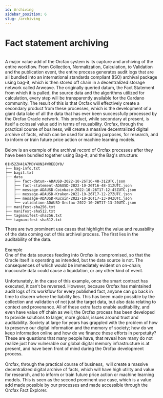 ```yaml
---
id: Archiving
sidebar_position: 6
slug: /archiving
---
```


# Fact statement archiving

<br/>
A major value add of the Orcfax system is its capture and archiving of the
entire workflow. From Collection, Normalization, Calculation, to Validation and
the publication event, the entire process generates audit logs that are all
bundled into an international standards compliant (ISO) archival package using
bag-it, which is then stored off chain in a decentralized storage network called
Arweave. The originally queried datum, the Fact Statement from which it is
pulled, the source data and the algorithms utilized for calculation, every step
will be transparently available for the Cardano community. The result of this is
that Orcfax will effectively create a secondary product from these processes,
which is the development of a giant data lake of all the data that has ever been
successfully processed by the Orcfax Oracle network. This product, while
secondary at present, is itself a colossal value add in terms of reusability.
Orcfax, through the practical course of business, will create a massive
decentralized digital archive of facts, which can be used for auditing purposes,
for research, and to inform or train future price action or machine learning
models.<br/>
<br/>
Below is an example of the archival record of Orcfax processes after they have
been bundled together using Bag-it, and the Bag's structure:<br/>

```
01H52ZH41A7MDY4XN24WREEQY0/
├── bag-info.txt
├── bagit.txt
├── data
│   ├── fact-datum--ADAUSD-2022-10-26T16-48-31ZUTC.json
│   ├── fact-statement-ADAUSD-2022-10-26T16-48-31ZUTC.json
│   ├── message-ADAUSD-Coinbase-2022-10-26T17-12-45ZUTC.json
│   ├── message-ADAUSD-Kraken-2022-10-26T17-12-27ZUTC.json
│   ├── message-ADAUSD-Kucoin-2022-10-26T17-13-04ZUTC.json
│   └── validation-ADAUSD-Orcfax-2022-10-26T17-13-20UTC.json
├── manifest-sha256.txt
├── manifest-sha512.txt
├── tagmanifest-sha256.txt
└── tagmanifest-sha512.txt
```

There are two prominent use cases that highlight the value and reusability of
the data coming out of this archival process. The first lies in the auditability
of the data.<br/> <br/> Example<br/> One of the data sources feeding into Orcfax
is compromised, so that the Oracle itself is operating as intended, but the data
source is not. The consequences of which would be immediately evident on
on-chain; inaccurate data could cause a liquidation, or any other kind of
event.<br/> <br/> Unfortunately, in the case of this example, once the smart
contract has executed, it can't be reversed. However, because Orcfax has
maintained audit logs of its workflow for every published fact, anyone can go
back in time to discern where the liability lies. This has been made possible by
the collection and validation of not just the target data, but also data
relating to context and provenance. All of these extra facts enable
auditability, and even have value off chain as well; the Orcfax process has been
developed to provide solutions to larger, more global, issues around trust and
auditability. Society at large for years has grappled with the problem of how to
preserve our digital information and the memory of society; how do we keep
information online and how do we finance these efforts in perpetuity? These are
questions that many people have, that reveal how many do not realize just how
vulnerable our global digital memory infrastructure is at present, and have been
front of mind during the Orcfax development process.<br/> <br/> Orcfax, through
the practical course of business,  will create a massive decentralized digital
archive of facts, which will have high utility and value for research, and to
inform or train future price action or machine learning models. This is seen as
the second prominent use case, which is a value add made possible by our
processes and made accessible through the Orcfax Fact Explorer.<br/>
